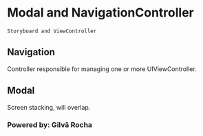 # Modal and NavigationController

`Storyboard and ViewController`

## **Navigation**
Controller responsible for managing one or more UIViewController.

## **Modal**
Screen stacking, will overlap.

### Powered by: Gilvã Rocha
